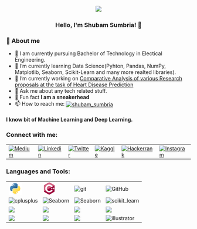 <p  align="center"><img width="75%" height="auto" src="https://i.imgur.com/iXuL1HG.png" height="175px"/></p>

<h3 align="center">Hello, I'm Shubam Sumbria! 👋</a>

### 📖 About me

- 🔭 I am currently pursuing Bachelor of Technology in Electical Engineering.
- 🌱 I’m currently learning Data Science(Pyhton, Pandas, NumPy, Matplotlib, Seaborn, Scikit-Learn and many more realted libraries).
- 🔑 I’m currently working on [Comparative Analysis of various Research proposals at the task of Heart Disease Prediction](https://github.com/raina-akshay/CMPR_HEART)
- 💬 Ask me about any tech related stuff.
- 👟 Fun fact **I am a sneakerhead**
- 📫 How to reach me: <a href="mailto:shubamsumbria66@gmail.com" target="blank"><img align="center" src="https://upload.wikimedia.org/wikipedia/commons/7/7e/Gmail_icon_%282020%29.svg" alt="shubam_sumbria" height="15"/></a>

#### I know bit of Machine Learning and Deep Learning.

<h3 align="left">Connect with me:</h3>
<table>
<tr>
<td><a href="https://medium.com/@shubamsumbria" target="blank"><img align="center" src="https://seeklogo.com/images/M/medium-logo-93CDCF6451-seeklogo.com.png" alt="Medium" height="23"/></a>
<td><a href="https://linkedin.com/in/shubamsumbria" target="blank"><img align="center" src="https://image.flaticon.com/icons/png/512/174/174857.png" alt="Linkedin" height="21"/></a>
<td><a href="https://twitter.com/sumbriashubam" target="blank"><img align="center" src="https://help.twitter.com/content/dam/help-twitter/brand/logo.png" alt="Twitter" height="33"/></a>
<td><a href="https://kaggle.com/shubamsumbria" target="blank"><img align="center" src="https://cdn3.iconfinder.com/data/icons/logos-and-brands-adobe/512/189_Kaggle-512.png" alt="Kaggle" height="21"/></a>
<td><a href="https://www.hackerrank.com/shubamsumbria" target="blank"><img align="center" src="https://upload.wikimedia.org/wikipedia/commons/thumb/4/40/HackerRank_Icon-1000px.png/600px-HackerRank_Icon-1000px.png" alt="Hackerrank" height="23"/></a>
<td><a href="https://instagram.com/shubam_sumbria" target="blank"><img align="center" src="https://assets.stickpng.com/images/580b57fcd9996e24bc43c521.png" alt="Instagram" height="23"/></a>
</tr>
</table>

### Languages and Tools:

<table>
<tbody>
<tr>
<td><a><img src="https://raw.githubusercontent.com/devicons/devicon/master/icons/python/python-original.svg" alt="python" align="center" width="35"/></a></td>
<td><a><img src="https://raw.githubusercontent.com/devicons/devicon/master/icons/cplusplus/cplusplus-original.svg" alt="cplusplus" align="center" width="35"/></a></td>
<td><a><img src="https://www.vectorlogo.zone/logos/git-scm/git-scm-icon.svg" alt="git" align="center" width="35"/></a></td>
<td><a><img alt="GitHub" title="GitHub" align="center" height="35px" src="https://i.imgur.com/DZgetVv.png"/></a></td>
</tr>
<tr>
<td><a><img src="https://matplotlib.org/_static/logo2_compressed.svg" alt="cplusplus" align="center" width="50"/></a></td>
<td><a><img src="https://seaborn.pydata.org/_static/logo-wide-lightbg.svg" alt="Seaborn" align="center" width="50"/></a></td>
<td><a><img src="https://pandas.pydata.org/docs/_static/pandas.svg" alt="Seaborn" align="center" width="50"/></a></td>
<td> <a><img src="https://upload.wikimedia.org/wikipedia/commons/0/05/Scikit_learn_logo_small.svg" alt="scikit_learn" align="center" width="50"/></a></td>
</tr>
<tr>
<td><a><img src="https://camo.githubusercontent.com/41e3e4d3f4c4d289366da457892647b320e0df08f519059406a34036a41bd31f/68747470733a2f2f6d69726f2e6d656469756d2e636f6d2f6d61782f313035302f302a345a366d774f524768745341676551322e706e67" align="center" width="35"/></a></td>
<td><a><img src="https://numpy.org/images/logos/numpy.svg" align="center" width="35"/></a></td>
<td><a><img src="https://www.vectorlogo.zone/logos/pytorch/pytorch-icon.svg" align="center" width="35"/></a></td>
<td><a><img src="https://www.vectorlogo.zone/logos/opencv/opencv-icon.svg" align="center" width="35"/></a>
</tr>
<tr>
<td><a><img src="https://upload.wikimedia.org/wikipedia/commons/thumb/7/7e/Spyder_logo.svg/96px-Spyder_logo.svg.png"  height="40px" align="center"/></a></td>
<td><a><img src="https://upload.wikimedia.org/wikipedia/commons/2/21/Matlab_Logo.png" align="center" width="35"/></a></td>
<td><a><img src="https://cdn.worldvectorlogo.com/logos/arduino-1.svg" align="center" width="35"/></a></td>
<td><a><img src="https://www.vectorlogo.zone/logos/adobe_illustrator/adobe_illustrator-icon.svg" alt="illustrator" align="center" width="35"/></a></td>
</tr>
</tbody>
</table>
